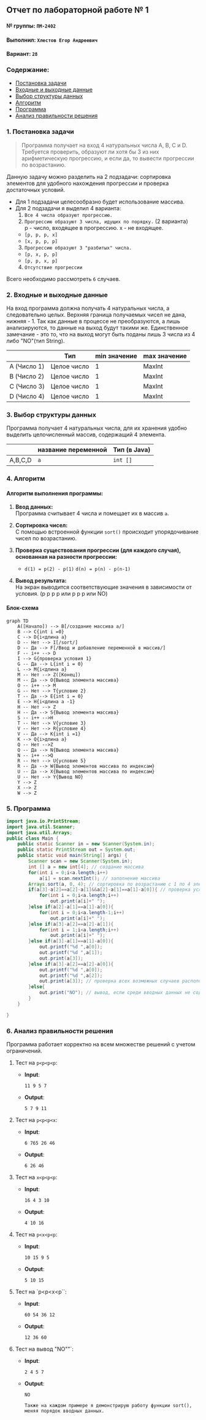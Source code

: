 ## Отчет по лабораторной работе № 1

#### № группы: `ПМ-2402`

#### Выполнил: `Хлестов Егор Андреевич`

#### Вариант: `28`

### Cодержание:

- [Постановка задачи](#1-постановка-задачи)
- [Входные и выходные данные](#2-входные-и-выходные-данные)
- [Выбор структуры данных](#3-выбор-структуры-данных)
- [Алгоритм](#4-алгоритм)
- [Программа](#5-программа)
- [Анализ правильности решения](#6-анализ-правильности-решения)

### 1. Постановка задачи

> Программа получает на вход 4 натуральных числа A, B, C и D. Требуется проверить, образуют ли хотя
бы 3 из них арифметическую прогрессию, и если да, то вывести прогрессии
по возрастанию.


Данную задачу можно разделить на 2 подзадачи: сортировка элементов для удобного нахождения прогрессии и проверка достаточных условий.

- Для 1 подзадачи целесообразно будет использование массива.
- Для 2 подзадачи я выделил 4 варианта:
    1. `Все 4 числа образуют прогрессию.`
    2. `Прогрессию образуют 3 числа, идущих по порядку.` (2 варианта)  
    p - число, входящее в прогрессию. x - не входящее.
    - `[p, p, p, x] `
    - `[x, p, p, p]`
    3. `Прогрессию образуют 3 "разбитых" числа.`
    - `[p, x, p, p]`
    - `[p, p, x, p]`
    4. `Отсутствие прогрессии`

Всего необходимо рассмотреть `6` случаев.

### 2. Входные и выходные данные
На вход программа должна получать 4 натуральных числа, а следовательно целых. Верхняя граница получаемых
чисел не дана, нижняя - 1. Так как данные в процессе не преобразуются, а лишь анализируются, то данные на выход будут такими же. Единственное замечание - это то, что на выход могут быть поданы лишь 3 числа из 4 либо "NO"(тип String).

|             | Тип         | min значение | max значение |
|-------------|-------------|----------|--------------|
| A (Число 1) | Целое число |       1  | MaxInt       |
| B (Число 2) | Целое число |       1  | MaxInt       |
| C (Число 3) | Целое число |       1  | MaxInt       |
| D (Число 4) | Целое число |       1  | MaxInt       |
### 3. Выбор структуры данных

Программа получает 4 натуральных числа, для их хранения удобно выделить
целочисленный массив, содержащий 4 элемента.

|         | название переменной | Тип (в Java) | 
|---------|---------------------|--------------|
| A,B,C,D | `a`                 | `int []`     |

### 4. Алгоритм

#### Алгоритм выполнения программы:

1. **Ввод данных:**  
   Программа считывает 4 числа и помещает их в массив `a`.

2. **Сортировка чисел:**  
   С помощью встроенной функции `sort()` происходит упорядочивание чисел по возрастанию.

3. **Проверка существования прогрессии (для каждого случая), основанная на разности прогрессии:**
    - `d(1) = p(2) - p(1)`  `d(n) = p(n) - p(n-1)`

4. **Вывод результата:**  
   На экран выводится соответствующие значения в зависимости от условия. (p p p p или p p p или NO)

#### Блок-схема

```mermaid
graph TD
    A([Начало]) --> B[/создание массива a/]
    B --> C{int i =0}
    C --> D{i<длина а}
    D -- Нет --> I[/sort/]
    D -- Да --> F[/Ввод и добавление переменной в массив/]
    F -- i++ --> D
    I --> G{проверка условия 1}
    G -- Да --> L{int i = 0}
    L --> M{i<длина а}
    M -- Нет --> Z([Конец])
    M -- Да --> O{Вывод элемента массива}
    O -- i++ --> M
    G -- Нет --> T{условие 2}
    T -- Да --> E{int i = 0}
    E --> H{i<длина а -1}
    H -- Нет --> Z
    H -- Да --> S{Вывод элемента массива}
    S -- i++ -->H
    T -- Нет --> V{условие 3}
    V -- Нет --> R{условие 4}
    V -- Да --> K{int i =1}
    K --> Q{i>длина a}
    Q -- Нет -->Z
    Q -- Да --> N{Вывод элемента массива}
    N -- i++ -->Q
    R -- Нет --> U{условие 5}
    R -- Да --> W{Вывод элементов массива по индексам}
    U -- Да --> X{Вывод элементов массива по индексам}
    U -- Нет --> Y{Вывод NO}
    Y --> Z
    X --> Z
    W --> Z
```

### 5. Программа

```java
import java.io.PrintStream;
import java.util.Scanner;
import java.util.Arrays;
public class Main {
    public static Scanner in = new Scanner(System.in);
    public static PrintStream out = System.out;
    public static void main(String[] args) {
        Scanner scan = new Scanner(System.in);
        int [] a = new int[4]; // создание массива
        for(int i = 0;i<a.length;i++)
            a[i] = scan.nextInt(); // заполнение массива
        Arrays.sort(a, 0, 4); // сортировка по возрастанию с 1 по 4 элемент
        if(a[3]-a[2]==a[2]-a[1]&&a[2]-a[1]==a[1]-a[0]){ // проверка условия, когда 4 числа создают арифметическую прогрессию и вывод 4 чисел.
            for(int i = 0;i<a.length;i++)
                out.print(a[i]+" ");
        }else if(a[2]-a[1]==a[1]-a[0]){
            for(int i = 0;i<a.length-1;i++)
                out.print(a[i]+" ");
        }else if(a[3]-a[2]==a[2]-a[1]){
            for(int i = 1;i<a.length;i++)
                out.print(a[i]+" ");
        }else if(a[3]-a[1]==a[1]-a[0]){
            out.printf("%d ",a[0]);
            out.printf("%d ",a[1]);
            out.print(a[3]);
        }else if(a[3]-a[2]==a[2]-a[0]){
            out.printf("%d ",a[0]);
            out.printf("%d ",a[2]);
            out.print(a[3]); // проверка всех возможных случаев расположения трех элементов среди четырех мест и вывод соответствующих последовательностей
        }else{
            out.print("NO"); // вывод, если среди вводных данных не содержится прогрессия
        }
    }

}

```

### 6. Анализ правильности решения

Программа работает корректно на всем множестве решений с учетом ограничений.

1. Тест на `p<p<p<p`:

    - **Input**:
        ```
        11 9 5 7
        ```

    - **Output**:
        ```
        5 7 9 11
        ```

2. Тест на `p<p<p<x`:

    - **Input**:
        ```
        6 765 26 46
        ```

    - **Output**:
        ```
        6 26 46
        ```

3. Тест на `x<p<p<p`:

    - **Input**:
        ```
        16 4 3 10
        ```

    - **Output**:
        ```
        4 10 16
        ```

4. Тест на `p<x<p<p`:

    - **Input**:
        ```
        10 15 9 5
        ```

    - **Output**:
        ```
        5 10 15
        ```

5. Тест на `p<p<x<p``:

    - **Input**:
        ```
        60 54 36 12
        ```

    - **Output**:
        ```
        12 36 60
        ```
6. Тест на вывод "NO""`:

    - **Input**:
        ```
        2 4 5 7
        ```

    - **Output**:
        ```
        NO
        ```
      `Также на каждом примере я демонстрирую работу функции sort(), меняя порядок вводных данных.`